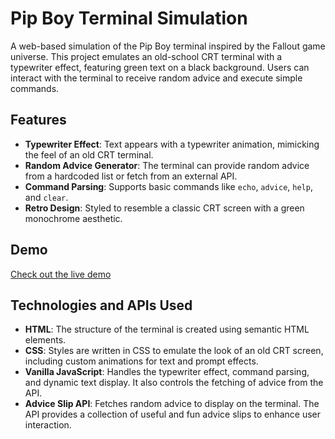 # Pip Boy Terminal Simulation

A web-based simulation of the Pip Boy terminal inspired by the Fallout game universe. This project emulates an old-school CRT terminal with a typewriter effect, featuring green text on a black background. Users can interact with the terminal to receive random advice and execute simple commands.

## Features

- **Typewriter Effect**: Text appears with a typewriter animation, mimicking the feel of an old CRT terminal.
- **Random Advice Generator**: The terminal can provide random advice from a hardcoded list or fetch from an external API.
- **Command Parsing**: Supports basic commands like `echo`, `advice`, `help`, and `clear`.
- **Retro Design**: Styled to resemble a classic CRT screen with a green monochrome aesthetic.

## Demo

[Check out the live demo](https://stupendous-babka-93ba5a.netlify.app/)

## Technologies and APIs Used

- **HTML**: The structure of the terminal is created using semantic HTML elements.
- **CSS**: Styles are written in CSS to emulate the look of an old CRT screen, including custom animations for text and prompt effects.
- **Vanilla JavaScript**: Handles the typewriter effect, command parsing, and dynamic text display. It also controls the fetching of advice from the API.
- **Advice Slip API**: Fetches random advice to display on the terminal. The API provides a collection of useful and fun advice slips to enhance user interaction.